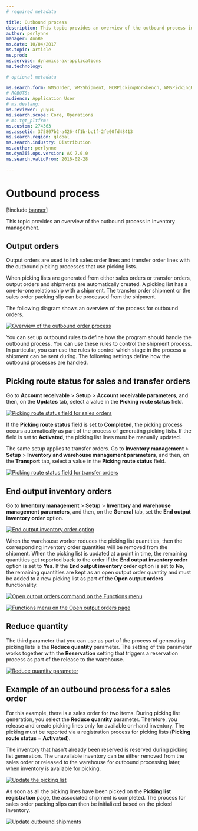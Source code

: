 ```yaml
---
# required metadata

title: Outbound process 
description: This topic provides an overview of the outbound process in Inventory management. 
author: perlynne
manager: AnnBe
ms.date: 10/04/2017
ms.topic: article
ms.prod:
ms.service: dynamics-ax-applications
ms.technology:

# optional metadata

ms.search.form: WMSOrder, WMSShipment, MCRPickingWorkbench, WMSPickingRegistration, CustomFilterGroup
# ROBOTS:
audience: Application User
# ms.devlang:
ms.reviewer: yuyus
ms.search.scope: Core, Operations
# ms.tgt_pltfrm:
ms.custom: 274363
ms.assetid: 375807b2-a426-4f1b-bc1f-2fe00fd48413
ms.search.region: global
ms.search.industry: Distribution
ms.author: perlynne
ms.dyn365.ops.version: AX 7.0.0
ms.search.validFrom: 2016-02-28

---
```


# Outbound process

[!include [banner](../includes/banner.md)]

This topic provides an overview of the outbound process in Inventory management.

## Output orders

Output orders are used to link sales order lines and transfer order lines with the outbound picking processes that use picking lists.

When picking lists are generated from either sales orders or transfer orders, output orders and shipments are automatically created. A picking list has a one-to-one relationship with a shipment. The transfer order shipment or the sales order packing slip can be processed from the shipment. 

The following diagram shows an overview of the process for outbound orders. 

[![Overview of the outbound order process](./media/outbound-order.png)](./media/outbound-order.png)

You can set up outbound rules to define how the program should handle the outbound process. You can use these rules to control the shipment process. In particular, you can use the rules to control which stage in the process a shipment can be sent during. The following settings define how the outbound processes are handled.

## Picking route status for sales and transfer orders 

Go to **Account receivable** \> **Setup** \> **Account receivable parameters**, and then, on the **Updates** tab, select a value in the **Picking route status** field.

[![Picking route status field for sales orders](./media/picking-route-status-sales-order.png)](./media/picking-route-status-sales-order.png)

If the **Picking route status** field is set to **Completed**, the picking process occurs automatically as part of the process of generating picking lists. If the field is set to **Activated**, the picking list lines must be manually updated.

The same setup applies to transfer orders. Go to **Inventory management** \> **Setup** \> **Inventory and warehouse management parameters**, and then, on the **Transport** tab, select a value in the **Picking route status** field.

[![Picking route status field for transfer orders](./media/picking-route-status-transfer-order.png)](./media/picking-route-status-transfer-order.png)

## End output inventory orders

Go to **Inventory management** \> **Setup** \> **Inventory and warehouse management parameters**, and then, on the **General** tab, set the **End output inventory order** option.

[![End output inventory order option](./media//end-output-inventory-order.png)](./media//end-output-inventory-order.png)

When the warehouse worker reduces the picking list quantities, then the corresponding inventory order quantities will be removed from the shipment. When the picking list is updated at a point in time, the remaining quantities get reported back to the order if the **End output inventory order** option is set to **Yes**. If the **End output inventory order** option is set to **No**, the remaining quantities are kept as an open output order quantity and must be added to a new picking list as part of the **Open output orders** functionality. 

[![Open output orders command on the Functions menu](./media/open-output-order.png)](./media/open-output-order.png)

[![Functions menu on the Open output orders page](./media/open-output-order-function.png)](./media/open-output-order-function.png)

## Reduce quantity

The third parameter that you can use as part of the process of generating picking lists is the **Reduce quantity** parameter. The setting of this parameter works together with the **Reservation** setting that triggers a reservation process as part of the release to the warehouse.

[![Reduce quantity parameter](./media/reduce-quantity.png)](./media/reduce-quantity.png)

## Example of an outbound process for a sales order

For this example, there is a sales order for two items. During picking list generation, you select the **Reduce quantity** parameter. Therefore, you release and create picking lines only for available on-hand inventory. The picking must be reported via a registration process for picking lists (**Picking route status** = **Activated**).

The inventory that hasn't already been reserved is reserved during picking list generation. The unavailable inventory can be either removed from the sales order or released to the warehouse for outbound processing later, when inventory is available for picking.

[![Update the picking list](./media/update-picking-list.png)](./media/update-picking-list.png)

As soon as all the picking lines have been picked on the **Picking list registration** page, the associated shipment is completed. The process for sales order packing slips can then be initialized based on the picked inventory.

[![Update outbound shipments](./media/outbound-shipments.png)](./media/outbound-shipments.png)
